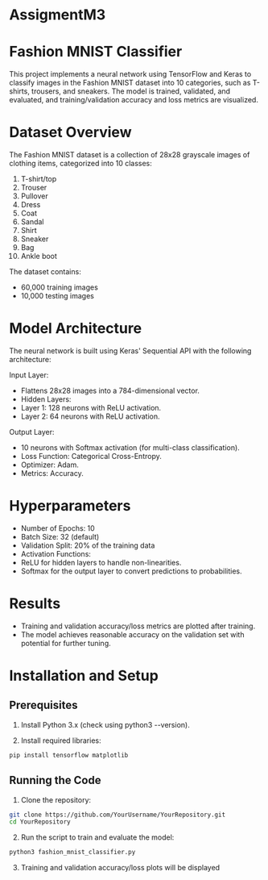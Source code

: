# AssigmentM3

# Fashion MNIST Classifier

This project implements a neural network using TensorFlow and Keras to classify images in the Fashion MNIST dataset into 10 categories, such as T-shirts, trousers, and sneakers. The model is trained, validated, and evaluated, and training/validation accuracy and loss metrics are visualized.

# Dataset Overview

The Fashion MNIST dataset is a collection of 28x28 grayscale images of clothing items, categorized into 10 classes:

1. T-shirt/top
2. Trouser
3. Pullover
4. Dress
5. Coat
6. Sandal
7. Shirt
8. Sneaker
9. Bag
10. Ankle boot

The dataset contains:

- 60,000 training images
- 10,000 testing images

# Model Architecture

The neural network is built using Keras' Sequential API with the following architecture:

Input Layer:
- Flattens 28x28 images into a 784-dimensional vector.
- Hidden Layers:
- Layer 1: 128 neurons with ReLU activation.
- Layer 2: 64 neurons with ReLU activation.

Output Layer:

- 10 neurons with Softmax activation (for multi-class classification).
- Loss Function: Categorical Cross-Entropy.
- Optimizer: Adam.
- Metrics: Accuracy.

# Hyperparameters

- Number of Epochs: 10
- Batch Size: 32 (default)
- Validation Split: 20% of the training data
- Activation Functions:
- ReLU for hidden layers to handle non-linearities.
- Softmax for the output layer to convert predictions to probabilities.

# Results

- Training and validation accuracy/loss metrics are plotted after training.
- The model achieves reasonable accuracy on the validation set with potential for further tuning.

# Installation and Setup

## Prerequisites
1. Install Python 3.x (check using python3 --version).

2. Install required libraries:
```bash
pip install tensorflow matplotlib
```

## Running the Code
1. Clone the repository:
```bash
git clone https://github.com/YourUsername/YourRepository.git
cd YourRepository
```
2. Run the script to train and evaluate the model:
```bash
python3 fashion_mnist_classifier.py
```
3. Training and validation accuracy/loss plots will be displayed




